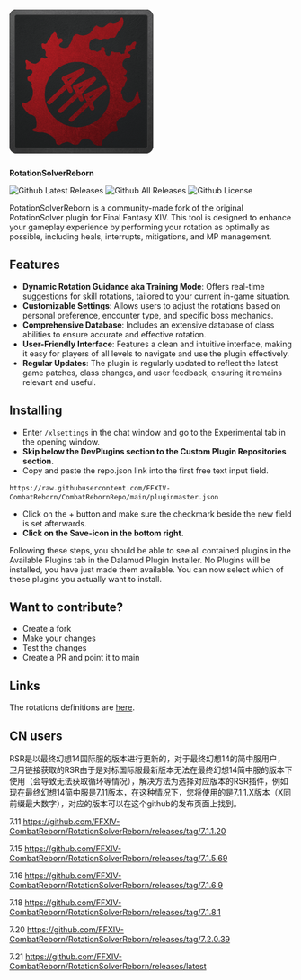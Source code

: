 
# [![](https://raw.githubusercontent.com/FFXIV-CombatReborn/RebornAssets/main/IconAssets/RSR_Icon.png)](https://github.com/FFXIV-CombatReborn/RotationSolverReborn)

**RotationSolverReborn**

![Github Latest Releases](https://img.shields.io/github/downloads/FFXIV-CombatReborn/RotationSolverReborn/latest/total.svg?style=for-the-badge)
![Github All Releases](https://img.shields.io/github/downloads/FFXIV-CombatReborn/RotationSolverReborn/total.svg?style=for-the-badge)
![Github License](https://img.shields.io/github/license/FFXIV-CombatReborn/RotationSolverReborn.svg?label=License&style=for-the-badge)

RotationSolverReborn is a community-made fork of the original RotationSolver plugin for Final Fantasy XIV. This tool is designed to enhance your gameplay experience by performing your rotation as optimally as possible, including heals, interrupts, mitigations, and MP management.

## Features

- **Dynamic Rotation Guidance aka Training Mode**: Offers real-time suggestions for skill rotations, tailored to your current in-game situation.
- **Customizable Settings**: Allows users to adjust the rotations based on personal preference, encounter type, and specific boss mechanics.
- **Comprehensive Database**: Includes an extensive database of class abilities to ensure accurate and effective rotation.
- **User-Friendly Interface**: Features a clean and intuitive interface, making it easy for players of all levels to navigate and use the plugin effectively.
- **Regular Updates**: The plugin is regularly updated to reflect the latest game patches, class changes, and user feedback, ensuring it remains relevant and useful.

## Installing
- Enter `/xlsettings` in the chat window and go to the Experimental tab in the opening window.
- **Skip below the DevPlugins section to the Custom Plugin Repositories section.**
- Copy and paste the repo.json link into the first free text input field.
```
https://raw.githubusercontent.com/FFXIV-CombatReborn/CombatRebornRepo/main/pluginmaster.json
```
- Click on the + button and make sure the checkmark beside the new field is set afterwards.
- **Click on the Save-icon in the bottom right.**

Following these steps, you should be able to see all contained plugins in the Available Plugins tab in the Dalamud Plugin Installer.
No Plugins will be installed, you have just made them available. You can now select which of these plugins you actually want to install.

## Want to contribute?

- Create a fork
- Make your changes
- Test the changes
- Create a PR and point it to main

## Links

The rotations definitions are [here](https://github.com/FFXIV-CombatReborn/RotationSolverReborn/tree/main/BasicRotations).

## CN users
RSR是以最终幻想14国际服的版本进行更新的，对于最终幻想14的简中服用户，卫月链接获取的RSR由于是对标国际服最新版本无法在最终幻想14简中服的版本下使用（会导致无法获取循环等情况），解决方法为选择对应版本的RSR插件，例如现在最终幻想14简中服是7.11版本，在这种情况下，您将使用的是7.1.1.X版本（X同前缀最大数字），对应的版本可以在这个github的发布页面上找到。

7.11
https://github.com/FFXIV-CombatReborn/RotationSolverReborn/releases/tag/7.1.1.20

7.15
https://github.com/FFXIV-CombatReborn/RotationSolverReborn/releases/tag/7.1.5.69

7.16
https://github.com/FFXIV-CombatReborn/RotationSolverReborn/releases/tag/7.1.6.9

7.18
https://github.com/FFXIV-CombatReborn/RotationSolverReborn/releases/tag/7.1.8.1

7.20
https://github.com/FFXIV-CombatReborn/RotationSolverReborn/releases/tag/7.2.0.39

7.21
https://github.com/FFXIV-CombatReborn/RotationSolverReborn/releases/latest
